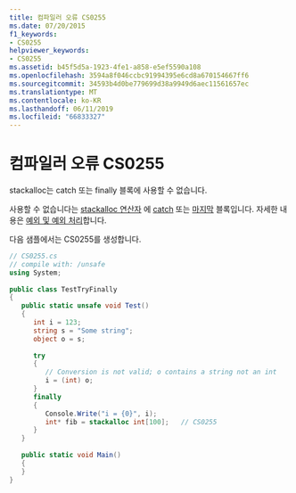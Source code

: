 ```yaml
---
title: 컴파일러 오류 CS0255
ms.date: 07/20/2015
f1_keywords:
- CS0255
helpviewer_keywords:
- CS0255
ms.assetid: b45f5d5a-1923-4fe1-a858-e5ef5590a108
ms.openlocfilehash: 3594a8f046ccbc91994395e6cd8a670154667ff6
ms.sourcegitcommit: 34593b4d0be779699d38a9949d6aec11561657ec
ms.translationtype: MT
ms.contentlocale: ko-KR
ms.lasthandoff: 06/11/2019
ms.locfileid: "66833327"
---
```

# <a name="compiler-error-cs0255"></a>컴파일러 오류 CS0255
stackalloc는 catch 또는 finally 블록에 사용할 수 없습니다.  
  
사용할 수 없습니다는 [stackalloc 연산자](../language-reference/operators/stackalloc.md) 에 [catch](../language-reference/keywords/try-catch.md) 또는 [마지막](../language-reference/keywords/try-catch-finally.md) 블록입니다. 자세한 내용은 [예외 및 예외 처리](../programming-guide/exceptions/index.md)합니다.  
  
다음 샘플에서는 CS0255를 생성합니다.  
  
```csharp  
// CS0255.cs  
// compile with: /unsafe  
using System;  
  
public class TestTryFinally  
{  
   public static unsafe void Test()  
   {  
      int i = 123;  
      string s = "Some string";  
      object o = s;  
  
      try  
      {  
         // Conversion is not valid; o contains a string not an int  
         i = (int) o;  
      }  
      finally  
      {  
         Console.Write("i = {0}", i);  
         int* fib = stackalloc int[100];   // CS0255  
      }  
   }  
  
   public static void Main()  
   {  
   }  
}  
```
